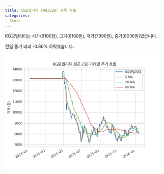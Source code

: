 ```yaml
---
title: KG모빌리티 (003620) 종목 정보
categories:
- Stock
---
```


KG모빌리티는 시가(8100원), 고가(8160원), 저가(7990원), 종가(8030원)였습니다.

전일 종가 대비 -0.86% 하락했습니다.

<!-- more -->

![003620](/assets/stock_images/003620.png)